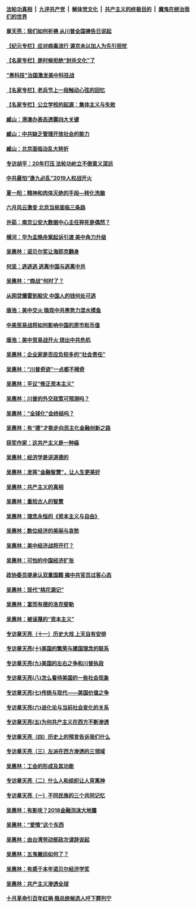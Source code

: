 

####  [法轮功真相](../../../../basic/blob/master/README.md?t=06250702) &nbsp;|&nbsp; [九评共产党](../../../../9ping.md/blob/master/README.md?t=06250702) &nbsp;|&nbsp; [解体党文化](../../../../jtdwh.md/blob/master/README.md?t=06250702)  &nbsp;|&nbsp; [共产主义的终极目的](../../../../gczydzjmd.md/blob/master/README.md?t=06250702) &nbsp;|&nbsp; [魔鬼在统治我们的世界](../../../../mgztzwmdsj.md/blob/master/README.md?t=06250702) 

#### [章天亮：我们如何祈祷 从川普全国祷告日说起](../pages/nsc423/n11944627.md?t=06250702) 

#### [【纪元专栏】应对病毒流行 渥京未以加人为先引担忧](../pages/nsc423/n11875714.md?t=06250702) 

#### [【名家专栏】是时候拒绝“封杀文化”了](../pages/nsc423/n11814093.md?t=06250702) 

#### [“黑科技”治国激发美中科技战](../pages/nsc423/n11638056.md?t=06250702) 

#### [【名家专栏】老兵节上一段触动心弦的回忆](../pages/nsc423/n11646016.md?t=06250702) 

#### [【名家专栏】公立学校的起源：集体主义与失败](../pages/nsc423/n11601833.md?t=06250702) 

#### [臧山：港澳办表态透露四大关键](../pages/nsc423/n11421628.md?t=06250702) 

#### [臧山：中共缺乏管理开放社会的能力](../pages/nsc423/n11407457.md?t=06250702) 

#### [臧山：北京面临治乱大转折](../pages/nsc423/n11406895.md?t=06250702) 

#### [专访胡平：20年打压 法轮功屹立不倒意义深远](../pages/nsc423/n11398800.md?t=06250702) 

#### [中共最怕“逢九必乱”2019人权战开火](../pages/nsc423/n11385248.md?t=06250702) 

#### [夏一阳：精神和肉体灭绝的手段—转化洗脑](../pages/nsc423/n11368250.md?t=06250702) 

#### [六月风云激变 北京当局面临三条路](../pages/nsc423/n11313668.md?t=06250702) 

#### [许茹：南京公安大数据中心主任猝死是偶然？](../pages/nsc423/n11064744.md?t=06250702) 

#### [横河：华为孟晚舟案起诉引渡 美中角力升级](../pages/nsc423/n11027230.md?t=06250702) 

#### [吴惠林：诺贝尔奖让海耶克翻身](../pages/nsc423/n10890049.md?t=06250702) 

#### [何坚：逃逃逃 逃离中国与逃离中共](../pages/nsc423/n10592891.md?t=06250702) 

#### [吴惠林：“商战”何时了？](../pages/nsc423/n10573558.md?t=06250702) 

#### [从网贷爆雷到股灾 中国人的钱何处可逃](../pages/nsc423/n10572800.md?t=06250702) 

#### [唐浩：美中交火 隐现中共黑势力混水摸鱼](../pages/nsc423/n10544040.md?t=06250702) 

#### [中美贸易战将如何影响中国的房市和币值](../pages/nsc423/n10543697.md?t=06250702) 

#### [唐浩：美中贸易战开火 烧出中共危机](../pages/nsc423/n10540126.md?t=06250702) 

#### [吴惠林：企业家是否应负较多的“社会责任”](../pages/nsc423/n10535022.md?t=06250702) 

#### [吴惠林：“川普奇迹”一点都不稀奇](../pages/nsc423/n10512808.md?t=06250702) 

#### [吴惠林：平议“修正资本主义”](../pages/nsc423/n10495724.md?t=06250702) 

#### [吴惠林：川普的外交政策可预测吗？](../pages/nsc423/n10462387.md?t=06250702) 

#### [吴惠林：“全球化”会终结吗？](../pages/nsc423/n10452838.md?t=06250702) 

#### [吴惠林：有“德”才能走向民主化金融创新之路](../pages/nsc423/n10432292.md?t=06250702) 

#### [获奖作家：这共产主义是一种癌](../pages/nsc423/n10431541.md?t=06250702) 

#### [吴惠林：经济学是讲道德的](../pages/nsc423/n10398014.md?t=06250702) 

#### [吴惠林：发挥“金融智慧”，让人生更美好](../pages/nsc423/n10375019.md?t=06250702) 

#### [吴惠林：共产主义的真相](../pages/nsc423/n10351394.md?t=06250702) 

#### [吴惠林：重拾古人的智慧](../pages/nsc423/n10337691.md?t=06250702) 

#### [吴惠林：理念永恒的《资本主义与自由》](../pages/nsc423/n10316274.md?t=06250702) 

#### [吴惠林：数位经济的美丽与哀愁](../pages/nsc423/n10292946.md?t=06250702) 

#### [吴惠林：美中经济战将开打？](../pages/nsc423/n10258825.md?t=06250702) 

#### [吴惠林：可怕的中国经济扩张](../pages/nsc423/n10219147.md?t=06250702) 

#### [政协委员提承认双重国籍 揭中共官员过客心态](../pages/nsc423/n10208809.md?t=06250702) 

#### [吴惠林：现代“桃花源记”](../pages/nsc423/n10185234.md?t=06250702) 

#### [吴惠林：富而有德的洛克斐勒](../pages/nsc423/n10142264.md?t=06250702) 

#### [吴惠林：被诬蔑的“资本主义”](../pages/nsc423/n10124816.md?t=06250702) 

#### [专访章天亮（十一）历史大戏 上天自有安排](../pages/nsc423/n10094905.md?t=06250702) 

#### [专访章天亮(十)美国的繁荣与建国理念的联系](../pages/nsc423/n10094899.md?t=06250702) 

#### [专访章天亮(九)美国的左右之争和川普执政](../pages/nsc423/n10094889.md?t=06250702) 

#### [专访章天亮(八)怎么看待美国的一些社会现象](../pages/nsc423/n10094857.md?t=06250702) 

#### [专访章天亮(七)传统与现代——美国价值之争](../pages/nsc423/n10093140.md?t=06250702) 

#### [专访章天亮(六)进化论与当前社会变化的关系](../pages/nsc423/n10092036.md?t=06250702) 

#### [专访章天亮(五)为何共产主义在西方不断渗透](../pages/nsc423/n10083620.md?t=06250702) 

#### [专访章天亮（四）历史上的预言告诉我们什么](../pages/nsc423/n10083606.md?t=06250702) 

#### [专访章天亮（三）左派在西方渗透的三领域](../pages/nsc423/n10081115.md?t=06250702) 

#### [吴惠林：工会的形成及其功能](../pages/nsc423/n10080633.md?t=06250702) 

#### [专访章天亮（二）什么人和组织让人背离神](../pages/nsc423/n10076637.md?t=06250702) 

#### [专访章天亮（一）不同民族的三个共同记忆](../pages/nsc423/n10074188.md?t=06250702) 

#### [吴惠林：有影呒？2018金融泡沫大地震](../pages/nsc423/n10040534.md?t=06250702) 

#### [吴惠林：“爱情”这个东西](../pages/nsc423/n10019423.md?t=06250702) 

#### [吴惠林：由台湾劳动部政次请辞说起](../pages/nsc423/n9979679.md?t=06250702) 

#### [吴惠林：五鬼搬运如何了？](../pages/nsc423/n9925338.md?t=06250702) 

#### [吴惠林：有感于本年诺贝尔经济学奖](../pages/nsc423/n9871883.md?t=06250702) 

#### [吴惠林：共产主义渗透全球](../pages/nsc423/n9812748.md?t=06250702) 

#### [十月革命引百年红祸 俄总统候选人吁下葬列宁](../pages/nsc423/n9810182.md?t=06250702) 

